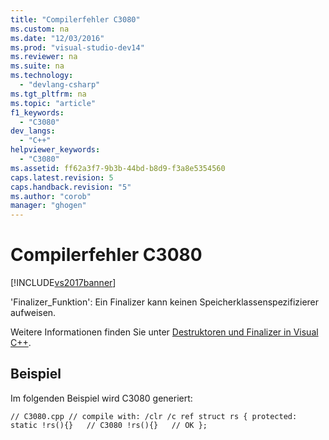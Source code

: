 ```yaml
---
title: "Compilerfehler C3080"
ms.custom: na
ms.date: "12/03/2016"
ms.prod: "visual-studio-dev14"
ms.reviewer: na
ms.suite: na
ms.technology: 
  - "devlang-csharp"
ms.tgt_pltfrm: na
ms.topic: "article"
f1_keywords: 
  - "C3080"
dev_langs: 
  - "C++"
helpviewer_keywords: 
  - "C3080"
ms.assetid: ff62a3f7-9b3b-44bd-b8d9-f3a8e5354560
caps.latest.revision: 5
caps.handback.revision: "5"
ms.author: "corob"
manager: "ghogen"
---
```

# Compilerfehler C3080
[!INCLUDE[vs2017banner](../../assembler/inline/includes/vs2017banner.md)]

'Finalizer\_Funktion': Ein Finalizer kann keinen Speicherklassenspezifizierer aufweisen.  
  
 Weitere Informationen finden Sie unter [Destruktoren und Finalizer in Visual C\+\+](../../misc/destructors-and-finalizers-in-visual-cpp.md).  
  
## Beispiel  
 Im folgenden Beispiel wird C3080 generiert:  
  
```  
// C3080.cpp // compile with: /clr /c ref struct rs { protected: static !rs(){}   // C3080 !rs(){}   // OK };  
```